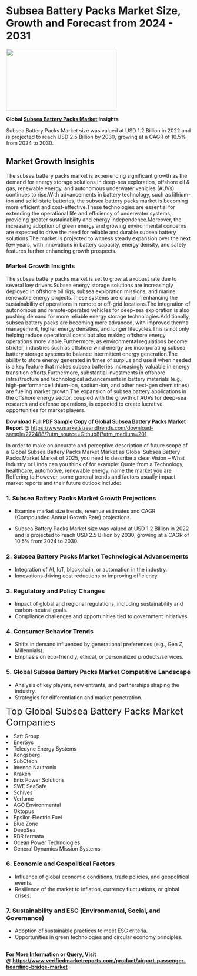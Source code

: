 <H1>Subsea Battery Packs Market Size, Growth and Forecast from 2024 - 2031</H1><img class="aligncenter size-medium wp-image-584254" src="https://thirdeyenews.in/wp-content/uploads/2024/09/Global-Market-Research-300x168.jpeg" alt="" width="300" height="168" /><p><strong>Global&nbsp;<a href="https://www.marketsizeandtrends.com/download-sample/272488/?utm_source=Github8j?utm_medium=201">Subsea Battery Packs Market</a> Insights</strong></p><p>Subsea Battery Packs Market size was valued at USD 1.2 Billion in 2022 and is projected to reach USD 2.5 Billion by 2030, growing at a CAGR of 10.5% from 2024 to 2030.</p><p><h2>Market Growth Insights</h2> The subsea battery packs market is experiencing significant growth as the demand for energy storage solutions in deep-sea exploration, offshore oil & gas, renewable energy, and autonomous underwater vehicles (AUVs) continues to rise.With advancements in battery technology, such as lithium-ion and solid-state batteries, the subsea battery packs market is becoming more efficient and cost-effective.These technologies are essential for extending the operational life and efficiency of underwater systems, providing greater sustainability and energy independence.Moreover, the increasing adoption of green energy and growing environmental concerns are expected to drive the need for reliable and durable subsea battery solutions.The market is projected to witness steady expansion over the next few years, with innovations in battery capacity, energy density, and safety features further enhancing growth prospects.<h3>Market Growth Insights</h3> The subsea battery packs market is set to grow at a robust rate due to several key drivers.Subsea energy storage solutions are increasingly deployed in offshore oil rigs, subsea exploration missions, and marine renewable energy projects.These systems are crucial in enhancing the sustainability of operations in remote or off-grid locations.The integration of autonomous and remote-operated vehicles for deep-sea exploration is also pushing demand for more reliable energy storage technologies.Additionally, subsea battery packs are becoming more advanced, with improved thermal management, higher energy densities, and longer lifecycles.This is not only helping reduce operational costs but also making offshore energy operations more viable.Furthermore, as environmental regulations become stricter, industries such as offshore wind energy are incorporating subsea battery storage systems to balance intermittent energy generation.The ability to store energy generated in times of surplus and use it when needed is a key feature that makes subsea batteries increasingly valuable in energy transition efforts.Furthermore, substantial investments in offshore infrastructure and technological advancements in battery materials (e.g., high-performance lithium-ion, sodium-ion, and other next-gen chemistries) are fueling market growth.The expansion of subsea battery applications in the offshore energy sector, coupled with the growth of AUVs for deep-sea research and defense operations, is expected to create lucrative opportunities for market players.<p><span class=""><strong>Download Full PDF Sample Copy of Global Subsea Battery Packs Market Report</strong> @ <a href="https://www.marketsizeandtrends.com/download-sample/272488/?utm_source=Github8j?utm_medium=201" target="_blank">https://www.marketsizeandtrends.com/download-sample/272488/?utm_source=Github8j?utm_medium=201</a></span></p><p>In order to make an accurate and perceptive description of future scope of a Global&nbsp;Subsea Battery Packs Market Market as Global&nbsp;Subsea Battery Packs Market Market of 2025, you need to describe a clear Vision &ndash; What Industry or Linda can you think of for example: Quote from a Technology, healthcare, automotive, renewable energy, name the market you are Reffering to.However, some general trends and factors usually impact market reports and their future outlook include:</p><h3>1.&nbsp;<strong>Subsea Battery Packs Market Growth Projections</strong></h3><ul><li>Examine market size trends, revenue estimates and CAGR (Compounded Annual Growth Rate) projections.</li><li><p>Subsea Battery Packs Market size was valued at USD 1.2 Billion in 2022 and is projected to reach USD 2.5 Billion by 2030, growing at a CAGR of 10.5% from 2024 to 2030.</p></li></ul><h3>2.&nbsp;<strong>Subsea Battery Packs Market Technological Advancements</strong></h3><ul><li>Integration of AI, IoT, blockchain, or automation in the industry.</li><li>Innovations driving cost reductions or improving efficiency.</li></ul><h3>3.&nbsp;<strong>Regulatory and Policy Changes</strong></h3><ul><li>Impact of global and regional regulations, including sustainability and carbon-neutral goals.</li><li>Compliance challenges and opportunities tied to government initiatives.</li></ul><h3>4.&nbsp;<strong>Consumer Behavior Trends</strong></h3><ul><li>Shifts in demand influenced by generational preferences (e.g., Gen Z, Millennials).</li><li>Emphasis on eco-friendly, ethical, or personalized products/services.</li></ul><h3>5.&nbsp;<strong>Global Subsea Battery Packs Market Competitive Landscape</strong></h3><ul><li>Analysis of key players, new entrants, and partnerships shaping the industry.</li><li>Strategies for differentiation and market penetration.</li></ul><p data-pm-slice="1 1 []"><span style="color: inherit; font-family: inherit; font-size: 25px;">Top Global Subsea Battery Packs Market Companies</span></p><div class="" data-test-id=""><p><li>Saft Group</li><li> EnerSys</li><li> Teledyne Energy Systems</li><li> Kongsberg</li><li> SubCtech</li><li> Imenco Nautronix</li><li> Kraken</li><li> Enix Power Solutions</li><li> SWE SeaSafe</li><li> Schives</li><li> Verlume</li><li> AGO Environmental</li><li> Oktopus</li><li> Epsilor-Electric Fuel</li><li> Blue Zone</li><li> DeepSea</li><li> RBR fermata</li><li> Ocean Power Technologies</li><li> General Dynamics Mission Systems</li></p></div><h3>6.&nbsp;<strong>Economic and Geopolitical Factors</strong></h3><ul><li>Influence of global economic conditions, trade policies, and geopolitical events.</li><li>Resilience of the market to inflation, currency fluctuations, or global crises.</li></ul><h3>7.&nbsp;<strong>Sustainability and ESG (Environmental, Social, and Governance)</strong></h3><ul><li>Adoption of sustainable practices to meet ESG criteria.</li><li>Opportunities in green technologies and circular economy principles.</li></ul><h2><strong style="font-size: 14px;">For More Information or Query, Visit @&nbsp;</strong><a style="background-color: #ffffff; font-size: 14px;" href="https://www.marketsizeandtrends.com/report/subsea-battery-packs-market/" target="_blank">https://www.verifiedmarketreports.com/product/airport-passenger-boarding-bridge-market</a></h2>